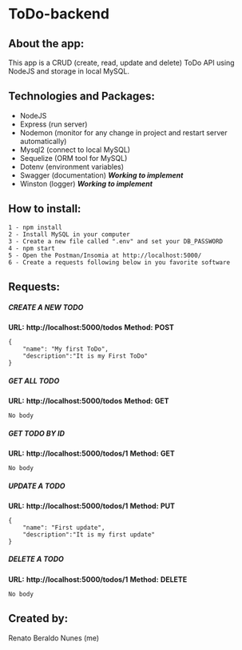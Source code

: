 # ToDo-backend

## About the app:

This app is a CRUD (create, read, update and delete) ToDo API using NodeJS and storage in local MySQL.

## Technologies and Packages:

- NodeJS
- Express (run server)
- Nodemon (monitor for any change in project and restart server automatically)
- Mysql2 (connect to local MySQL)
- Sequelize (ORM tool for MySQL)
- Dotenv (environment variables)
- Swagger (documentation) **_Working to implement_**
- Winston (logger) **_Working to implement_**

## How to install:

```
1 - npm install
2 - Install MySQL in your computer
3 - Create a new file called ".env" and set your DB_PASSWORD
4 - npm start
5 - Open the Postman/Insomia at http://localhost:5000/
6 - Create a requests following below in you favorite software
```

## Requests:

##### CREATE A NEW TODO

**URL:** **http://localhost:5000/todos**
**Method:** **POST**

```
{
	"name": "My first ToDo",
	"description":"It is my First ToDo"
}
```

##### GET ALL TODO

**URL:** **http://localhost:5000/todos**
**Method:** **GET**

```
No body
```

##### GET TODO BY ID

**URL:** **http://localhost:5000/todos/1**
**Method:** **GET**

```
No body
```

##### UPDATE A TODO

**URL:** **http://localhost:5000/todos/1**
**Method:** **PUT**

```
{
	"name": "First update",
	"description":"It is my first update"
}
```

##### DELETE A TODO

**URL:** **http://localhost:5000/todos/1**
**Method:** **DELETE**

```
No body
```

## Created by:

Renato Beraldo Nunes (me)
